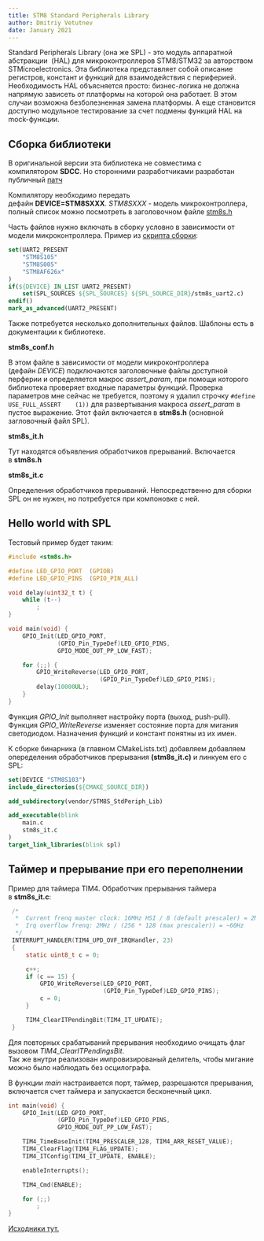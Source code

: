 ```yaml
---
title: STM8 Standard Peripherals Library
author: Dmitriy Vetutnev
date: January 2021
---
```


Standard Peripherals Library (она же SPL) - это модуль аппаратной абстракции  (HAL) для микроконтроллеров STM8/STM32 за авторством STMicroelectronics. Эта библиотека представляет собой описание регистров, констант и функций для взаимодействия с периферией. Необходимость HAL объясняется просто: бизнес-логика не должна напрямую зависеть от платформы на которой она работает. В этом случаи возможна безболезненная замена платформы. А еще становится доступно модульное тестирование за счет подмены функций HAL на mock-функции.

## Сборка библиотеки

В оригинальной версии эта библиотека не совместима с компилятором **SDCC**. Но сторонними разработчиками разработан публичный [патч](https://github.com/gicking/STM8-SPL_SDCC_patch?ref=kysa.me)

Компилятору необходимо передать дефайн **DEVICE=STM8SXXX**. _STM8SXXX_ - модель микроконтроллера, полный список можно посмотреть в заголовочном файле [stm8s.h](https://github.com/dvetutnev/hello_world_stm8/blob/master/vendor/STM8S_StdPeriph_Lib/Libraries/STM8S_StdPeriph_Driver/inc/stm8s.h?ref=kysa.me)

Часть файлов нужно включать в сборку условно в зависимости от модели микроконтроллера. Пример из [скрипта сборки](https://github.com/dvetutnev/hello_world_stm8/blob/master/vendor/STM8S_StdPeriph_Lib/CMakeLists.txt?ref=kysa.me):

```cmake
set(UART2_PRESENT
    "STM8S105"
    "STM8S005"
    "STM8AF626x"
)
if(${DEVICE} IN_LIST UART2_PRESENT)
    set(SPL_SOURCES ${SPL_SOURCES} ${SPL_SOURCE_DIR}/stm8s_uart2.c)
endif()
mark_as_advanced(UART2_PRESENT)
```

Также потребуется несколько дополнительных файлов. Шаблоны есть в документации к библиотеке.

**stm8s_conf.h**

В этом файле в зависимости от модели микроконтроллера (дефайн _DEVICE_) подключаются заголовочные файлы доступной перферии и определяется макрос _assert_param_, при помощи которого библиотека проверяет входные параметры функций. Проверка параметров мне сейчас не требуется, поэтому я удалил строчку `#define USE_FULL_ASSERT    (1))` для развертывания макроса _assert_param_ в пустое выражение. Этот файл включается в **stm8s.h** (основной загловочный файл SPL).

**stm8s_it.h**

Тут находятся объявления обработчиков прерываний. Включается в **stm8s.h**

**stm8s_it.c**

Определения обработчиков прерываний. Непосредственно для сборки SPL он не нужен, но потребуется при компоновке с ней.

## Hello world with SPL

Тестовый пример будет таким:

```c
#include <stm8s.h>

#define LED_GPIO_PORT  (GPIOB)
#define LED_GPIO_PINS  (GPIO_PIN_ALL)

void delay(uint32_t t) {
    while (t--)
        ;
}

void main(void) {
    GPIO_Init(LED_GPIO_PORT,
              (GPIO_Pin_TypeDef)LED_GPIO_PINS,
              GPIO_MODE_OUT_PP_LOW_FAST);

    for (;;) {
        GPIO_WriteReverse(LED_GPIO_PORT,
                          (GPIO_Pin_TypeDef)LED_GPIO_PINS);
        delay(10000UL);
    }
}
```

Функция _GPIO_Init_ выполняет настройку порта (выход, push-pull). Функция _GPIO_WriteReverse_ изменяет состояние порта для мигания светодиодом. Назначения функций и констант понятны из их имен.

К сборке бинарника (в главном CMakeLists.txt) добавляем добавляем опеределения обработчиков прерывания **(stm8s_it.c)** и линкуем его с SPL:

```cmake
set(DEVICE "STM8S103")
include_directories(${CMAKE_SOURCE_DIR})

add_subdirectory(vendor/STM8S_StdPeriph_Lib)

add_executable(blink
    main.c
    stm8s_it.c
)
target_link_libraries(blink spl)
```

## Таймер и прерывание при его переполнении

Пример для таймера TIM4. Обработчик прерывания таймера в **stm8s_it.c**:

```c
 /*
  *  Current frenq master clock: 16MHz HSI / 8 (default prescaler) = 2MHz
  *  Irq overflow frenq: 2MHz / (256 * 128 (max prescaler)) = ~60Hz
  */
 INTERRUPT_HANDLER(TIM4_UPD_OVF_IRQHandler, 23)
 {
     static uint8_t c = 0;

     c++;
     if (c == 15) {
         GPIO_WriteReverse(LED_GPIO_PORT,
                           (GPIO_Pin_TypeDef)LED_GPIO_PINS);
         c = 0;
     }

     TIM4_ClearITPendingBit(TIM4_IT_UPDATE);
 }
```

Для повторных срабатываний прерывания необходимо очищать флаг вызовом _TIM4_ClearITPendingsBit_.  
Так же внутри реализован импровизированый делитель, чтобы мигание можно было наблюдать без осцилографа.

В функции _main_ настраивается порт, таймер, разрешаются прерывания, включается счет таймера и запускается бесконечный цикл.

```c
int main(void) {
    GPIO_Init(LED_GPIO_PORT,
              (GPIO_Pin_TypeDef)LED_GPIO_PINS,
              GPIO_MODE_OUT_PP_LOW_FAST);

    TIM4_TimeBaseInit(TIM4_PRESCALER_128, TIM4_ARR_RESET_VALUE);
    TIM4_ClearFlag(TIM4_FLAG_UPDATE);
    TIM4_ITConfig(TIM4_IT_UPDATE, ENABLE);

    enableInterrupts();

    TIM4_Cmd(ENABLE);

    for (;;)
        ;
}
```

[Исходники тут.](https://github.com/dvetutnev/hello_world_stm8/tree/tim4_irq?ref=kysa.me)